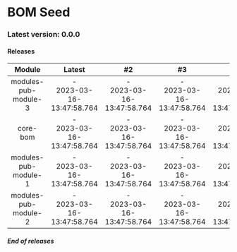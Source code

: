 # BOM Seed

### Latest version: 0.0.0

#### Releases
                
| Module | Latest | #2 | #3 | #4 | #5 |
| :----: | :----: | :----: | :----: | :----: | :----: |
| modules-pub-module-3 | -<br> 2023-03-16-13:47:58.764 | -<br> 2023-03-16-13:47:58.764 | -<br> 2023-03-16-13:47:58.764 | -<br> 2023-03-16-13:47:58.764 | -<br> 2023-03-16-13:47:58.764 |
| core-bom | -<br> 2023-03-16-13:47:58.764 | -<br> 2023-03-16-13:47:58.764 | -<br> 2023-03-16-13:47:58.764 | -<br> 2023-03-16-13:47:58.764 | -<br> 2023-03-16-13:47:58.764 |
| modules-pub-module-1 | -<br> 2023-03-16-13:47:58.764 | -<br> 2023-03-16-13:47:58.764 | -<br> 2023-03-16-13:47:58.764 | -<br> 2023-03-16-13:47:58.764 | -<br> 2023-03-16-13:47:58.764 |
| modules-pub-module-2 | -<br> 2023-03-16-13:47:58.764 | -<br> 2023-03-16-13:47:58.764 | -<br> 2023-03-16-13:47:58.764 | -<br> 2023-03-16-13:47:58.764 | -<br> 2023-03-16-13:47:58.764 |
                
                
##### End of releases

